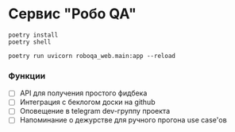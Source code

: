 # Сервис "Робо QA"

```shell
poetry install
poetry shell
```

```shell
poetry run uvicorn roboqa_web.main:app --reload
```

### Функции

- [ ] API для получения простого фидбека
- [ ] Интеграция с беклогом доски на github
- [ ] Оповещение в telegram dev-группу проекта
- [ ] Напоминание о дежурстве для ручного прогона use case'ов
